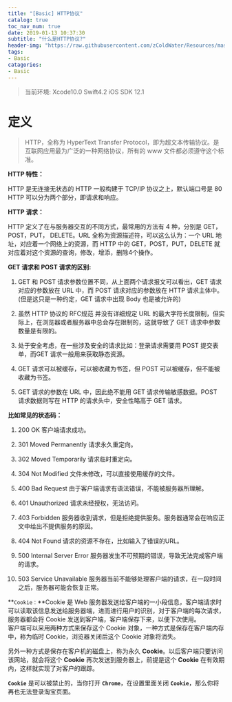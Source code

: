 ```yaml
---
title: "[Basic] HTTP协议"
catalog: true
toc_nav_num: true
date: 2019-01-13 10:37:30
subtitle: "什么是HTTP协议?"
header-img: "https://raw.githubusercontent.com/zColdWater/Resources/master/Images/camper.jpg"
tags:
- Basic
catagories:
- Basic
---
```


> 当前环境: Xcode10.0 Swift4.2 iOS SDK 12.1

定义
=======

> HTTP，全称为 HyperText Transfer Protocol，即为超文本传输协议。是互联网应用最为广泛的一种网络协议，所有的 www 文件都必须遵守这个标准。

**HTTP 特性：**

HTTP 是无连接无状态的
HTTP 一般构建于 TCP/IP 协议之上，默认端口号是 80
HTTP 可以分为两个部分，即请求和响应。

**HTTP 请求：**

HTTP 定义了在与服务器交互的不同方式，最常用的方法有 4 种，分别是 GET，POST，PUT， DELETE。URL 全称为资源描述符，可以这么认为：一个 URL 地址，对应着一个网络上的资源，而 HTTP 中的 GET，POST，PUT，DELETE 就对应着对这个资源的查询，修改，增添，删除4个操作。

**GET 请求和 POST 请求的区别:**

1. GET 和 POST 请求参数位置不同，从上面两个请求报文可以看出，GET 请求对应的参数放在 URL 中，而 POST 请求对应的参数放在 HTTP 请求主体中。(但是这只是一种约定，GET 请求中出现 Body 也是被允许的)  

2. 虽然 HTTP 协议的 RFC规范 并没有详细规定 URL 的最大字符长度限制，但实际上，在浏览器或者服务器中总会存在限制的，这就导致了 GET 请求中参数数量是有限的。  
3. 处于安全考虑，在一些涉及安全的请求比如：登录请求需要用 POST 提交表单，而GET 请求一般用来获取静态资源。  

4. GET 请求可以被缓存，可以被收藏为书签，但 POST 可以被缓存，但不能被收藏为书签。  

5. GET 请求的参数在 URL 中，因此绝不能用 GET 请求传输敏感数据。POST 请求数据则写在 HTTP 的请求头中，安全性略高于 GET 请求。   


**比如常见的状态码：**

1. 200 OK 客户端请求成功。  

2. 301 Moved Permanently 请求永久重定向。  

3. 302 Moved Temporarily 请求临时重定向。  

4. 304 Not Modified 文件未修改，可以直接使用缓存的文件。  

5. 400 Bad Request 由于客户端请求有语法错误，不能被服务器所理解。  

6. 401 Unauthorized 请求未经授权，无法访问。  

7. 403 Forbidden 服务器收到请求，但是拒绝提供服务。服务器通常会在响应正文中给出不提供服务的原因。  

8. 404 Not Found 请求的资源不存在，比如输入了错误的URL。  

9. 500 Internal Server Error 服务器发生不可预期的错误，导致无法完成客户端的请求。  

10. 503 Service Unavailable 服务器当前不能够处理客户端的请求，在一段时间之后，服务器可能会恢复正常。  


**`Cookie：`**Cookie 是 Web 服务器发送给客户端的一小段信息，客户端请求时可以读取该信息发送给服务器端，进而进行用户的识别，对于客户端的每次请求，服务器都会将 Cookie 发送到客户端，客户端保存下来，以便下次使用。  
客户端可以采用两种方式来保存这个 Cookie 对象，一种方式是保存在客户端内存中，称为临时 Cookie，浏览器关闭后这个 Cookie 对象将消失。 

另外一种方式是保存在客户机的磁盘上，称为永久 **Cookie**。以后客户端只要访问该网站，就会将这个 **Cookie** 再次发送到服务器上，前提是这个 **Cookie** 在有效期内，这样就实现了对客户的跟踪。

**`Cookie`** 是可以被禁止的，当你打开 **`Chrome`**，在设置里面关闭 **`Cookie`**，那么你将再也无法登录淘宝页面。


